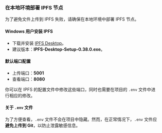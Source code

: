
### 在本地环境部署 IPFS 节点

为了避免文件上传到 IPFS 失败，请确保在本地环境中部署 IPFS 节点。

#### Windows 用户安装 IPFS
- 下载并安装 [IPFS Desktop](https://github.com/ipfs/ipfs-desktop/releases)。
- 建议版本：**IPFS-Desktop-Setup-0.38.0.exe**。

#### 默认端口配置
- 上传端口：**5001**
- 查看端口：**8080**

你可以在 IPFS 的配置文件中修改这些端口，同时也需要在项目的 `.env` 文件中进行相应的修改。

#### 关于 `.env` 文件
为了方便查看，`.env` 文件不会在项目中隐藏。然而，在正常情况下，`.env` 文件应 **避免上传到 Git**，以防止泄露敏感信息。

